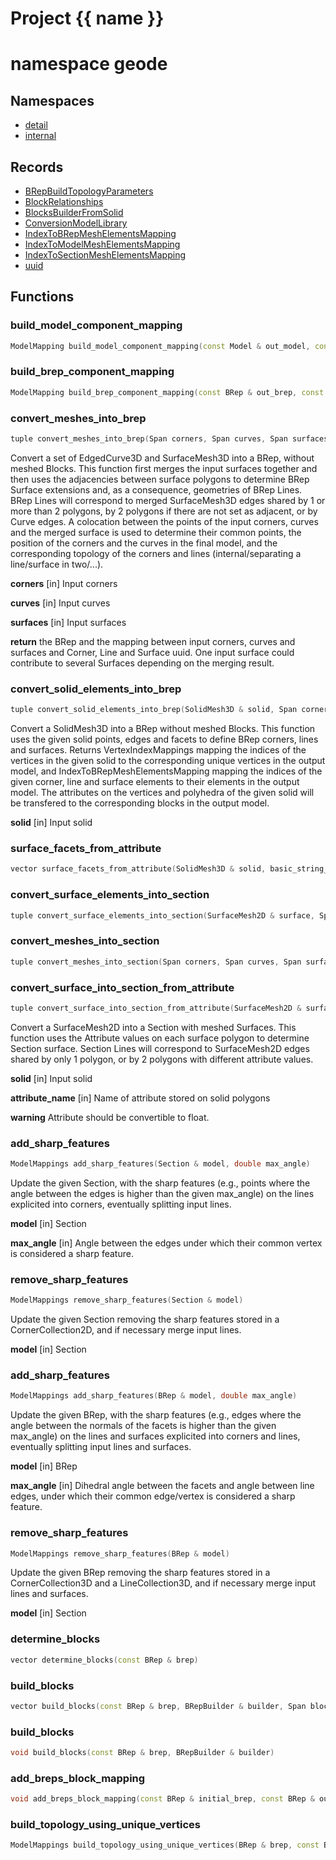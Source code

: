 <script setup>
import {useRoute} from 'vitepress'
const {path} = useRoute()
const tokens = path.split('/')
const words = tokens[2].split('-');
for (let i = 0; i < words.length; i++) {
    words[i] = words[i].charAt(0).toUpperCase() + words[i].slice(1);
    words[i] = words[i].replace('geode', 'Geode')
}
const name = words.join('-');
</script>
# Project {{ name }}

# namespace geode



## Namespaces

* [detail](detail/index.md)
* [internal](internal/index.md)


## Records

* [BRepBuildTopologyParameters](BRepBuildTopologyParameters.md)
* [BlockRelationships](BlockRelationships.md)
* [BlocksBuilderFromSolid](BlocksBuilderFromSolid.md)
* [ConversionModelLibrary](ConversionModelLibrary.md)
* [IndexToBRepMeshElementsMapping](IndexToBRepMeshElementsMapping.md)
* [IndexToModelMeshElementsMapping](IndexToModelMeshElementsMapping.md)
* [IndexToSectionMeshElementsMapping](IndexToSectionMeshElementsMapping.md)
* [uuid](uuid.md)


## Functions

### build_model_component_mapping

```cpp
ModelMapping build_model_component_mapping(const Model & out_model, const ModelMeshesElementMapping & mesh_element_mappings)
```


### build_brep_component_mapping

```cpp
ModelMapping build_brep_component_mapping(const BRep & out_brep, const BRepMeshesElementMapping & mesh_element_mappings)
```


### convert_meshes_into_brep

```cpp
tuple convert_meshes_into_brep(Span corners, Span curves, Span surfaces)
```


 Convert a set of EdgedCurve3D and SurfaceMesh3D into a BRep, without meshed Blocks. This function first merges the input surfaces together and then uses the adjacencies between surface polygons to determine BRep Surface extensions and, as a consequence, geometries of BRep Lines. BRep Lines will correspond to merged SurfaceMesh3D edges shared by 1 or more than 2 polygons, by 2 polygons if there are not set as adjacent, or by Curve edges. A colocation between the points of the input corners, curves and the merged surface is used to determine their common points, the position of the corners and the curves in the final model, and the corresponding topology of the corners and lines (internal/separating a line/surface in two/...).

**corners** [in] Input corners

**curves** [in] Input curves

**surfaces** [in] Input surfaces

**return** the BRep and the mapping between input corners, curves and surfaces and Corner, Line and Surface uuid. One input surface could contribute to several Surfaces depending on the merging result.

### convert_solid_elements_into_brep

```cpp
tuple convert_solid_elements_into_brep(SolidMesh3D & solid, Span corner_vertices, Span line_edges, Span surface_facets)
```


 Convert a SolidMesh3D into a BRep without meshed Blocks. This function uses the given solid points, edges and facets to define BRep corners, lines and surfaces. Returns VertexIndexMappings mapping the indices of the vertices in the given solid to the corresponding unique vertices in the output model, and IndexToBRepMeshElementsMapping mapping the indices of the given corner, line and surface elements to their elements in the output model. The attributes on the vertices and polyhedra of the given solid will be transfered to the corresponding blocks in the output model.

**solid** [in] Input solid

### surface_facets_from_attribute

```cpp
vector surface_facets_from_attribute(SolidMesh3D & solid, basic_string_view attribute_name)
```


### convert_surface_elements_into_section

```cpp
tuple convert_surface_elements_into_section(SurfaceMesh2D & surface, Span corner_vertices, Span line_edges)
```


### convert_meshes_into_section

```cpp
tuple convert_meshes_into_section(Span corners, Span curves, Span surfaces)
```


### convert_surface_into_section_from_attribute

```cpp
tuple convert_surface_into_section_from_attribute(SurfaceMesh2D & surface, basic_string_view attribute_name)
```


 Convert a SurfaceMesh2D into a Section with meshed Surfaces. This function uses the Attribute values on each surface polygon to determine Section surface. Section Lines will correspond to SurfaceMesh2D edges shared by only 1 polygon, or by 2 polygons with different attribute values.

**solid** [in] Input solid

**attribute_name** [in] Name of attribute stored on solid polygons

**warning** Attribute should be convertible to float.

### add_sharp_features

```cpp
ModelMappings add_sharp_features(Section & model, double max_angle)
```


 Update the given Section, with the sharp features (e.g., points where the angle between the edges is higher than the given max_angle) on the lines explicited into corners, eventually splitting input lines.

**model** [in] Section

**max_angle** [in] Angle between the edges under which their common vertex is considered a sharp feature.

### remove_sharp_features

```cpp
ModelMappings remove_sharp_features(Section & model)
```


 Update the given Section removing the sharp features stored in a CornerCollection2D, and if necessary merge input lines.

**model** [in] Section

### add_sharp_features

```cpp
ModelMappings add_sharp_features(BRep & model, double max_angle)
```


 Update the given BRep, with the sharp features (e.g., edges where the angle between the normals of the facets is higher than the given max_angle) on the lines and surfaces explicited into corners and lines, eventually splitting input lines and surfaces.

**model** [in] BRep

**max_angle** [in] Dihedral angle between the facets and angle between line edges, under which their common edge/vertex is considered a sharp feature.

### remove_sharp_features

```cpp
ModelMappings remove_sharp_features(BRep & model)
```


 Update the given BRep removing the sharp features stored in a CornerCollection3D and a LineCollection3D, and if necessary merge input lines and surfaces.

**model** [in] Section

### determine_blocks

```cpp
vector determine_blocks(const BRep & brep)
```


### build_blocks

```cpp
vector build_blocks(const BRep & brep, BRepBuilder & builder, Span blocks_to_build)
```


### build_blocks

```cpp
void build_blocks(const BRep & brep, BRepBuilder & builder)
```


### add_breps_block_mapping

```cpp
void add_breps_block_mapping(const BRep & initial_brep, const BRep & output_brep, geode::ModelGenericMapping & brep_mapping)
```


### build_topology_using_unique_vertices

```cpp
ModelMappings build_topology_using_unique_vertices(BRep & brep, const BRepBuildTopologyParameters & parameters)
```




